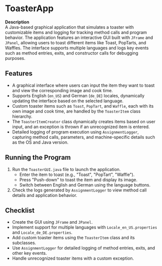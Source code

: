 # **ToasterApp**

**Description**  
A Java-based graphical application that simulates a toaster with customizable items and logging for tracking method calls and program behavior. The application features an interactive GUI built with `JFrame` and `JPanel`, allowing users to toast different items like Toast, PopTarts, and Waffles. The interface supports multiple languages and logs key events such as method entries, exits, and constructor calls for debugging purposes.

## **Features**

- A graphical interface where users can input the item they want to toast and view the corresponding image and cook time.
- Supports English (`en_US`) and German (`de_DE`) locales, dynamically updating the interface based on the selected language.
- Custom toaster items such as `Toast`, `PopTart`, and `Waffle`, each with its own image and cook time, are handled by the `ToasterItem` class hierarchy.
- The `ToasterItemCreator` class dynamically creates items based on user input, and an exception is thrown if an unrecognized item is entered.
- Detailed logging of program execution using `AssignmentLogger`, capturing method calls, parameters, and machine-specific details such as the OS and Java version.

## **Running the Program**

1. Run the `ToasterGUI.java` file to launch the application.
   - Enter the item to toast (e.g., "Toast", "PopTart", "Waffle").
   - Press "Push-down" to toast the item and display its image.
   - Switch between English and German using the language buttons.
2. Check the logs generated by `AssignmentLogger` to view method call details and application behavior.

## **Checklist**

- Create the GUI using `JFrame` and `JPanel`.
- Implement support for multiple languages with `Locale_en_US.properties` and `Locale_de_DE.properties`.
- Add custom toaster items using the `ToasterItem` class and its subclasses.
- Use `AssignmentLogger` for detailed logging of method entries, exits, and other key events.
- Handle unrecognized toaster items with a custom exception.
